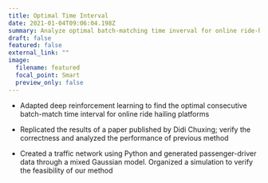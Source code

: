 ```yaml
---
title: Optimal Time Interval
date: 2021-01-04T09:06:04.198Z
summary: Analyze optimal batch-matching time inverval for online ride-hailing platform
draft: false
featured: false
external_link: ""
image:
  filename: featured
  focal_point: Smart
  preview_only: false
---
```

  * Adapted deep reinforcement learning to find the optimal consecutive
  batch-match time interval for online ride hailing platforms

  * Replicated the results of a paper published by Didi Chuxing; verify the
  correctness and analyzed the performance of previous method

  * Created a traffic network using Python and generated passenger-driver data
  through a mixed Gaussian model. Organized a simulation to verify the
  feasibility of our method
